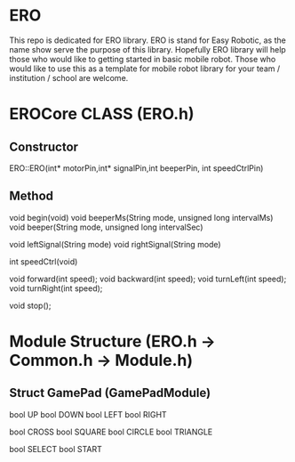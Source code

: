 # ERO
This repo is dedicated for ERO library. ERO is stand for Easy Robotic, as the name show serve the purpose of this library.  Hopefully ERO library will help those who would like to getting started in basic mobile robot. Those who would like to use this as a template for mobile robot library for your team / institution / school are welcome.

# EROCore CLASS (ERO.h)
## Constructor
ERO::ERO(int* motorPin,int* signalPin,int beeperPin, int speedCtrlPin)

## Method
void begin(void)
void beeperMs(String mode, unsigned long intervalMs)
void beeper(String mode, unsigned long intervalSec)

void leftSignal(String mode)
void rightSignal(String mode)

int speedCtrl(void)

void forward(int speed); 
void backward(int speed);
void turnLeft(int speed); 
void turnRight(int speed); 

void stop(); 


# Module Structure (ERO.h →  Common.h → Module.h)
## Struct GamePad (GamePadModule)
bool UP
bool DOWN
bool LEFT
bool RIGHT

bool CROSS
bool SQUARE
bool CIRCLE
bool TRIANGLE

bool SELECT
bool START
